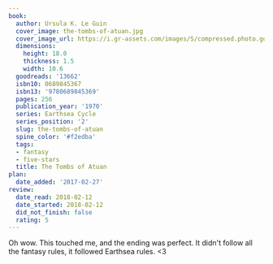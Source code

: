 ```yaml
---
book:
  author: Ursula K. Le Guin
  cover_image: the-tombs-of-atuan.jpg
  cover_image_url: https://i.gr-assets.com/images/S/compressed.photo.goodreads.com/books/1417900879l/13662._SY160_.jpg
  dimensions:
    height: 18.0
    thickness: 1.5
    width: 10.6
  goodreads: '13662'
  isbn10: 0689845367
  isbn13: '9780689845369'
  pages: 256
  publication_year: '1970'
  series: Earthsea Cycle
  series_position: '2'
  slug: the-tombs-of-atuan
  spine_color: '#f2edba'
  tags:
  - fantasy
  - five-stars
  title: The Tombs of Atuan
plan:
  date_added: '2017-02-27'
review:
  date_read: 2018-02-12
  date_started: 2018-02-12
  did_not_finish: false
  rating: 5
---
```


Oh wow. This touched me, and the ending was perfect. It didn't follow all the fantasy rules, it followed Earthsea rules. &lt;3
